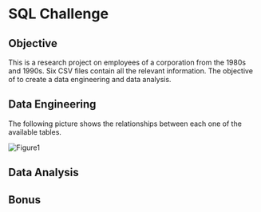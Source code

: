 # SQL Challenge

## Objective
This is a research project on employees of a corporation from the 1980s and 1990s. Six CSV files contain all the relevant information. The objective of to create a data engineering and data analysis.

## Data Engineering
The following picture shows the relationships between each one of the available tables.

![Figure1](EmployeesSQL/ERD_Diagram.png)


## Data Analysis

## Bonus
